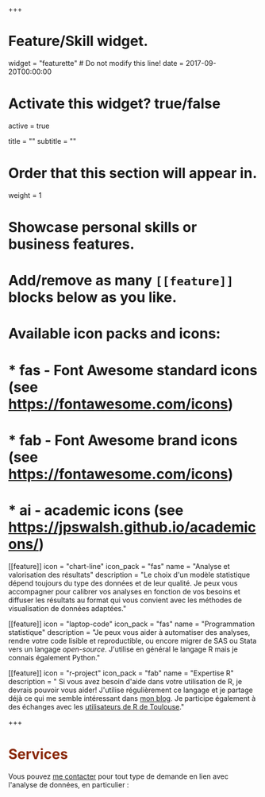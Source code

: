 +++
# Feature/Skill widget.
widget = "featurette"  # Do not modify this line!
date = 2017-09-20T00:00:00

# Activate this widget? true/false
active = true

title = ""
subtitle = ""

# Order that this section will appear in.
weight = 1

# Showcase personal skills or business features.
# 
# Add/remove as many `[[feature]]` blocks below as you like.
# 
# Available icon packs and icons:
# * fas - Font Awesome standard icons (see https://fontawesome.com/icons)
# * fab - Font Awesome brand icons (see https://fontawesome.com/icons)
# * ai - academic icons (see https://jpswalsh.github.io/academicons/)

[[feature]]
  icon = "chart-line"
  icon_pack = "fas"
  name = "Analyse et valorisation des résultats"
  description = "Le choix d'un modèle statistique dépend toujours du type des données et de leur qualité. Je peux vous accompagner pour calibrer vos analyses en fonction de vos besoins et diffuser les résultats au format qui vous convient avec les méthodes de visualisation de données adaptées."
  
[[feature]]
  icon = "laptop-code"
  icon_pack = "fas"
  name = "Programmation statistique"
  description = "Je peux vous aider à automatiser des analyses, rendre votre code lisible et reproductible, ou encore migrer de SAS ou Stata vers un langage *open-source*. J'utilise en général le langage R mais je connais également Python."
  
[[feature]]
  icon = "r-project"
  icon_pack = "fab"
  name = "Expertise R"
  description = " Si vous avez besoin d'aide dans votre utilisation de R, je devrais pouvoir vous aider! J'utilise régulièrement ce langage et je partage déjà ce qui me semble intéressant dans [mon blog](/post/). Je participe également à des échanges avec les [utilisateurs de R de Toulouse](https://r-toulouse.netlify.com/evenements/rencontre-de-fevrier-2019/)."

+++
# <span style="color:#8A2908">Services</span>

Vous pouvez [me contacter](#contact) pour tout type de demande en lien avec l'analyse de données, en particulier : 

